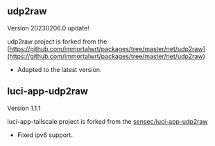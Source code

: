 ## udp2raw
  Version 20230206.0 update!

  udp2raw project is forked from the [https://github.com/immortalwrt/packages/tree/master/net/udp2raw](https://github.com/immortalwrt/packages/tree/master/net/udp2raw)

  - Adapted to the latest version.



## luci-app-udp2raw
  Version 1.1.1

  luci-app-tailscale project is forked from the [sensec/luci-app-udp2raw](https://github.com/sensec/luci-app-udp2raw)

  - Fixed ipv6 support.


